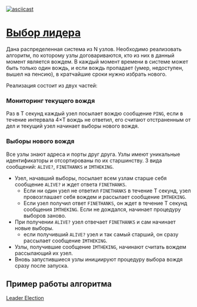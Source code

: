 [![asciicast](https://asciinema.org/a/114781.png)](https://asciinema.org/a/114781)

# [Выбор лидера](https://en.wikipedia.org/wiki/Leader_election)

Дана распределенная система из N узлов. Необходимо реализовать алгоритм, по которому узлы договариваются,
кто из них в данный момент является вождем. В каждый момент времени в системе может быть только один вождь,
и если вождь пропадает (умер, недоступен, вышел на пенсию), в кратчайшие сроки нужно избрать нового.

Реализация состоит из двух частей:

### Мониторинг текущего вождя
  Раз в T секунд каждый узел посылает вождю сообщение `PING`, если в течение интервала 4×T вождь не ответил,
  его считают отстраненным от дел и текущий узел начинает выборы нового вождя.

### Выборы нового вождя
Все узлы знают адреса и порты друг друга.
Узлы имеют уникальные идентификаторы и отсортированы по их старшинству.
3 вида сообщений: `ALIVE?`, `FINETHANKS` и `IMTHEKING`.

* Узел, начавший выборы, посылает всем узлам старше себя сообщение `ALIVE?` и ждет ответа `FINETHANKS`.
  * Если ни один узел не ответил `FINETHANKS` в течение T секунд, узел провозглашает себя вождем и рассылает сообщение `IMTHEKING`.
  * Если узел получил ответ `FINETHANKS`, он ждет в течение T секунд сообщения `IMTHEKING`. Если не дождался, начинает процедуру выборов заново.
* При получении `ALIVE?` узел отвечает `FINETHANKS` и cам начинает новые выборы.
  * если получивший <code>ALIVE?</code> узел и так самый старший, он сразу рассылает сообщение `IMTHEKING`.
* Узлы, получившие сообщение `IMTHEKING`, начинают считать вождем рассылающий их узел.
* Вновь запустившиеся узлы инициируют процедуру выбора вождя сразу после запуска.

## Пример работы алгоритма

[Leader Election](/assets/leader_election.gif)
